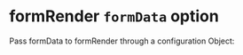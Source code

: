 # formRender `formData` option

Pass formData to formRender through a configuration Object:
<p data-height="360" data-theme-id="22927" data-slug-hash="bprXzw" data-default-tab="js,result" data-user="sudharshan" data-embed-version="2" class="codepen"></p>
